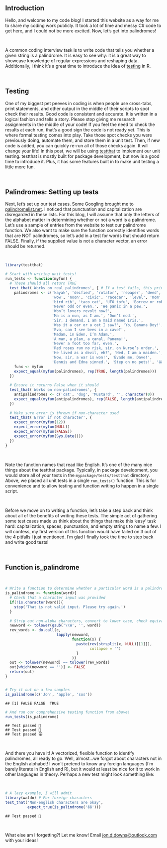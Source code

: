 ## **Introduction**

Hello, and welcome to my code blog! I started this website as a way for
me to share my coding work publicly. It took a lot of time and messy C#
code to get here, and I could not be more excited. Now, let’s get into
palindromes!

<br />

A common coding interview task is to write code that tells you whether a
given string is a palindrome. It is easy to see why: it is a great way
to showcase knowledge of regular expressions and reshaping data.
Additionally, I think it’s a great time to introduce the idea of
[testing](https://r-pkgs.org/testing-basics.html) in R.

<br />

## **Testing**

One of my biggest pet peeves in coding is when people use cross-tabs,
print statements, and other output in the middle of their scripts to
spot check their results. Good code is consistent and accurate. It is
written in a logical fashion and tells a story. Please stop giving me
research assignments in the middle of your code! If you feel the need to
check the results at each run, that’s a good sign the code is not ready
yet. This is where formal testing comes into play. Take those spot
checks you were previously doing, automate them, and store them in a
unit test. Then, if new code is added, you can quickly re-run all of
those checks again. It will change your life! In this post, we will be
using [testthat](https://testthat.r-lib.org/) to implement our unit
testing. testthat is mostly built for package development, but now is a
good time to introduce it. Plus, it has some features built in to make
unit testing a little more fun.

<br />

## **Palindromes: Setting up tests**

Next, let’s set up our test cases. Some Googling brought me to
[palindromelist.net](http://www.palindromelist.net/). I noticed that
punctuation and capitalization are disregarded in these lists. For this
blog, I will assume that only the letters of the alphabet matter in
determining whether or not a word is a palindrome. Let’s use a sample of
entries from the website to test our palindrome function. We also want
to make sure the function correctly identifies words that are NOT
palindromes, so let’s add in a test for words that should return FALSE.
Finally, if the supplied value is not a character vector, an error
should be returned.

<br />

``` r
library(testthat)

# Start with writing unit tests!
run_tests <- function(myfun) {
  # These should all return TRUE
  test_that('Works on real palindromes', { # If a test fails, this prints
    palindromes <- c('kayak', 'deified', 'rotator', 'repaper', 'deed', 'peep', 
                     'wow', 'noon', 'civic', 'racecar', 'level', 'mom', 
                     'bird rib', 'taco cat', 'UFO tofu', 'Borrow or rob?', 
                     'Never odd or even.', 'We panic in a pew.', 
                     'Won’t lovers revolt now?',  
                     'Ma is a nun, as I am.', 'Don’t nod.', 
                     'Sir, I demand, I am a maid named Iris.', 
                     'Was it a car or a cat I saw?', 'Yo, Banana Boy!', 
                     'Eva, can I see bees in a cave?', 
                     'Madam, in Eden, I’m Adam.', 
                     'A man, a plan, a canal, Panama!', 
                     'Never a foot too far, even.',
                     'Red roses run no risk, sir, on Nurse’s order.', 
                     'He lived as a devil, eh?', 'Ned, I am a maiden.', 
                     'Now, sir, a war is won!', 'Evade me, Dave!', 
                     'Dennis and Edna sinned.', 'Step on no pets!', 'ää')
    funx <- myfun
    expect_equal(myfun(palindromes), rep(TRUE, length(palindromes)))
  })
  
  # Ensure it returns False when it should
  test_that('Works on non-palindromes', {
    antipalindromes <- c('cat', 'dog', 'Mustard', '', character(0))
    expect_equal(myfun(antipalindromes), rep(FALSE, length(antipalindromes)))
  })
  
  # Make sure error is thrown if non-character used
  test_that('Error if not character', {
    expect_error(myfun(12))
    expect_error(myfun(NULL))
    expect_error(myfun(FALSE))
    expect_error(myfun(Sys.Date()))
  })
}
```

<br />

Note the function names that read like English. It’s one of the many
nice things about the testthat package. Typically, in package
development, you would store all of your tests in the
`mypackage/tests/testthat` directory. Above, we placed all unit tests in
a single `run_tests()` function. This is for convenience and to allow
testing and function writing to happen in a single script.

<br />

Before we move on to writing a function, let’s take a step back and
think about all of the benefits of writing these tests. The simple act
of gathering some test cases made us think about the things that make
this ‘easy’ task hard: capitalization, spaces, punctuation, and empty
strings to name a few. I will confess, my first version of this function
would have failed on 3 out of the 4 pitfalls I just mentioned. I’m glad
I finally took the time to step back and write good tests!

<br />

## **Function is_palindrome**

<br />

``` r
# Write a function to determine whether a particular word is a palindrome
is_palindrome <- function(word){
  # Check that a character input was provided
  if(!is.character(word)){
    stop('That is not valid input. Please try again.')
  }
  
  # Strip out non-alpha characters, convert to lower case, check equivalency
  newword <- tolower(gsub('\\W', '', word))
  rev_words <- do.call(c, 
                       lapply(newword, 
                              function(x) {
                                paste(rev(strsplit(x, NULL)[[1]]), 
                                      collapse = '')
                                }
                              ))
  out <- tolower(newword) == tolower(rev_words)
  out[which(newword == '')] <- FALSE
  return(out)
}


# Try it out on a few samples
is_palindrome(c('Jon', 'apple', 'sos'))
```

    ## [1] FALSE FALSE  TRUE

``` r
# And run our comprehensive testing function from above!
run_tests(is_palindrome)
```

    ## Test passed 🥇
    ## Test passed 🎊
    ## Test passed 😸

<br />

And there you have it! A vectorized, flexible function to identify
palindromes, all ready to go. Well, almost…we forgot about characters
not in the English alphabet! I won’t pretend to know any foreign
languages (I’m barely literate in English and R), but it would at least
be nice for it to work in other languages in theory. Perhaps a new test
might look something like:

<br />

``` r
# A lazy example, I will admit
library(waldo) # For foreign characters
test_that('Non-english characters are okay',
          expect_true(is_palindrome('ää')))
```

    ## Test passed 🥳

<br />

What else am I forgetting?! Let me know! Email <jon.d.downs@outlook.com>
with your ideas!
